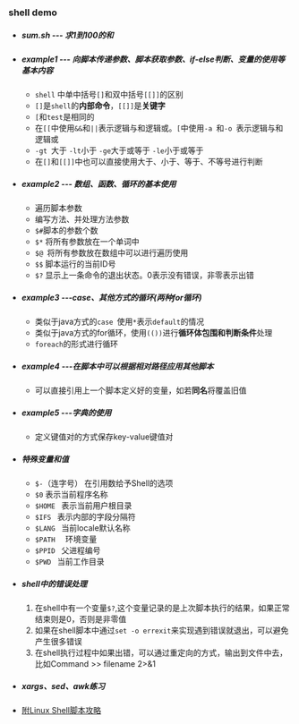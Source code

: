 ### shell demo
* ##### sum.sh --- 求1到100的和
* ##### example1 --- 向脚本传递参数、脚本获取参数、if-else判断、变量的使用等基本内容

  * `shell` 中单中括号`[]`和双中括号`[[]]`的区别
  * `[]`是`shell`的**内部命令**，`[[]]`是**关键字**
  * `[`和`test`是相同的
  * 在`[[`中使用`&&`和`||`表示逻辑与和逻辑或。`[`中使用`-a `和`-o `表示逻辑与和逻辑或
  * `-gt `大于 ` -lt `小于 ` -ge `大于或等于 ` -le `小于或等于
  * 在`[]`和`[[]]`中也可以直接使用大于、小于、等于、不等号进行判断
* ##### example2 --- 数组、函数、循环的基本使用

  * 遍历脚本参数
  * 编写方法、并处理方法参数
  * `$#`脚本的参数个数
  * `$*` 将所有参数放在一个单词中
  * `$@ `将所有参数放在数组中可以进行遍历使用
  * `$$` 脚本运行的当前ID号
  * `$?` 显示上一条命令的退出状态。0表示没有错误，非零表示出错
* ##### example3 ---case、其他方式的循环(两种for循环)

  * 类似于java方式的`case `使用`*`表示`default`的情况
  * 类似于java方式的for循环，使用`(())`进行**循环体包围和判断条件**处理
  * `foreach`的形式进行循环
* ##### example4 ---在脚本中可以根据相对路径应用其他脚本

  * 可以直接引用上一个脚本定义好的变量，如若**同名**将覆盖旧值
* ##### example5 ---字典的使用

  * 定义键值对的方式保存key-value键值对
* ##### 特殊变量和值

  * `$-`（连字号）    在引用数给予Shell的选项  
  * `$0`    表示当前程序名称  
  * `$HOME `   表示当前用户根目录  
  * `$IFS `   表示内部的字段分隔符  
  * `$LANG `   当前locale默认名称  
  * `$PATH  `  环境变量  
  * `$PPID `   父进程编号  
  * `$PWD `   当前工作目录
* ##### shell中的错误处理

  1. 在shell中有一个变量`$?`,这个变量记录的是上次脚本执行的结果，如果正常结束则是0，否则是非零值
  2. 如果在shell脚本中通过`set -o errexit`来实现遇到错误就退出，可以避免产生很多错误
  3. 在shell执行过程中如果出错，可以通过重定向的方式，输出到文件中去，比如Command >> filename 2>&1
* ##### xargs、sed、awk练习 
* [附Linux Shell脚本攻略](http://man.linuxde.net/shell-script)
